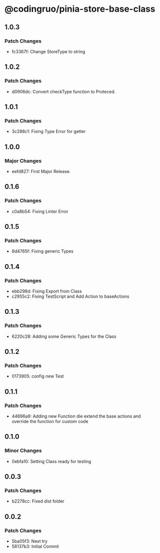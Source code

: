 # @codingruo/pinia-store-base-class

## 1.0.3

### Patch Changes

-   fc3367f: Change StoreType to string

## 1.0.2

### Patch Changes

-   d0906dc: Convert checkType function to Proteced.

## 1.0.1

### Patch Changes

-   3c288c1: Fixing Type Error for getter

## 1.0.0

### Major Changes

-   eefd827: First Major Release.

## 0.1.6

### Patch Changes

-   c0a8b54: Fixing Linter Error

## 0.1.5

### Patch Changes

-   8d4765f: Fixing generic Types

## 0.1.4

### Patch Changes

-   ebb298d: Fixing Export from Class
-   c2955c2: Fixing TestScript and Add Action to baseActions

## 0.1.3

### Patch Changes

-   6220c28: Adding some Generic Types for the Class

## 0.1.2

### Patch Changes

-   0173905: config new Test

## 0.1.1

### Patch Changes

-   44696a9: Adding new Function die extend the base actions and override the function for custom code

## 0.1.0

### Minor Changes

-   0ebfa10: Setting Class ready for testing

## 0.0.3

### Patch Changes

-   b2278cc: Fixed dist folder

## 0.0.2

### Patch Changes

-   5ba05f3: Next try
-   58137b3: Initial Commit
